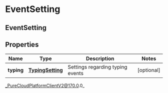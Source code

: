 # EventSetting

## EventSetting

## Properties

|Name | Type | Description | Notes|
|------------ | ------------- | ------------- | -------------|
| **typing** | [**TypingSetting**](TypingSetting) | Settings regarding typing events | [optional] |



_PureCloudPlatformClientV2@170.0.0_
